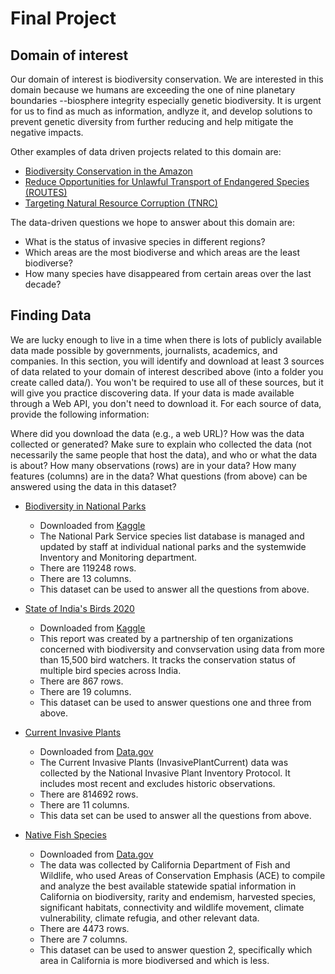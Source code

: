 # Final Project

## Domain of interest

Our domain of interest is biodiversity conservation. We are interested in this domain because we humans are exceeding the one of nine planetary boundaries --biosphere integrity especially genetic biodiversity. It is urgent for us to find as much as information, andlyze it, and develop solutions to prevent genetic diversity from further reducing and help mitigate the negative impacts. 

Other examples of data driven projects related to this domain are:
- [Biodiversity Conservation in the Amazon](https://biodiversitylinks.org/projects/mission-projects/biodiversity-conservation-program-in-the-amazon)
- [Reduce Opportunities for Unlawful Transport of Endangered Species (ROUTES)](https://biodiversitylinks.org/projects/current-global-projects/routes)
- [Targeting Natural Resource Corruption (TNRC)](https://biodiversitylinks.org/projects/current-global-projects/routes)

The data-driven questions we hope to answer about this domain are:
- What is the status of invasive species in different regions? 
- Which areas are the most biodiverse and which areas are the least biodiverse?
- How many species have disappeared from certain areas over the last decade?

## Finding Data
We are lucky enough to live in a time when there is lots of publicly available data made possible by governments, journalists, academics, and companies. In this section, you will identify and download at least 3 sources of data related to your domain of interest described above (into a folder you create called data/). You won't be required to use all of these sources, but it will give you practice discovering data. If your data is made available through a Web API, you don't need to download it. For each source of data, provide the following information:

Where did you download the data (e.g., a web URL)?
How was the data collected or generated? Make sure to explain who collected the data (not necessarily the same people that host the data), and who or what the data is about?
How many observations (rows) are in your data?
How many features (columns) are in the data?
What questions (from above) can be answered using the data in this dataset?

- [Biodiversity in National Parks](https://www.kaggle.com/nationalparkservice/park-biodiversity)
  - Downloaded from [Kaggle](https://www.kaggle.com/)
  - The National Park Service species list database is managed and updated by staff at individual national parks and the systemwide Inventory and Monitoring department.
  - There are 119248 rows.
  - There are 13 columns.
  - This dataset can be used to answer all the questions from above. 

- [State of India's Birds 2020](https://www.kaggle.com/usharengaraju/state-of-indias-birds-2020)
  - Downloaded from [Kaggle](https://www.kaggle.com/)
  - This report was created by a partnership of ten organizations concerned with biodiversity and convservation using data from more than 15,500 bird watchers. It tracks the conservation status of multiple bird species across India. 
  - There are 867 rows. 
  - There are 19 columns. 
  - This dataset can be used to answer questions one and three from above. 

- [Current Invasive Plants](https://catalog.data.gov/dataset/current-invasive-plants-feature-layer-d6b82)
  - Downloaded from [Data.gov](https://www.data.gov/)
  - The Current Invasive Plants (InvasivePlantCurrent) data was collected by the National Invasive Plant Inventory Protocol. It includes most recent and excludes historic observations. 
  - There are 814692 rows.
  - There are 11 columns.
  - This data set can be used to answer all the questions from above.

- [Native Fish Species](https://catalog.data.gov/dataset/native-fish-richness-ace-ds2744)
  - Downloaded from [Data.gov](https://www.data.gov/)
  - The data was collected by California Department of Fish and Wildlife, who used Areas of Conservation Emphasis (ACE) to compile and analyze the best available statewide spatial information in California on biodiversity, rarity and endemism, harvested species, significant habitats, connectivity and wildlife movement, climate vulnerability, climate refugia, and other relevant data. 
  - There are 4473 rows. 
  - There are 7 columns.
  - This dataset can be used to answer question 2, specifically which area in California is more biodiversed and which is less.
